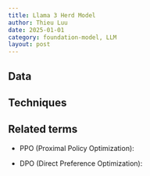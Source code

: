 ```yaml
---
title: Llama 3 Herd Model
author: Thieu Luu
date: 2025-01-01
category: foundation-model, LLM
layout: post
---
```

## Data

## Techniques

## Related terms

- PPO (Proximal Policy Optimization):

- DPO (Direct Preference Optimization):
